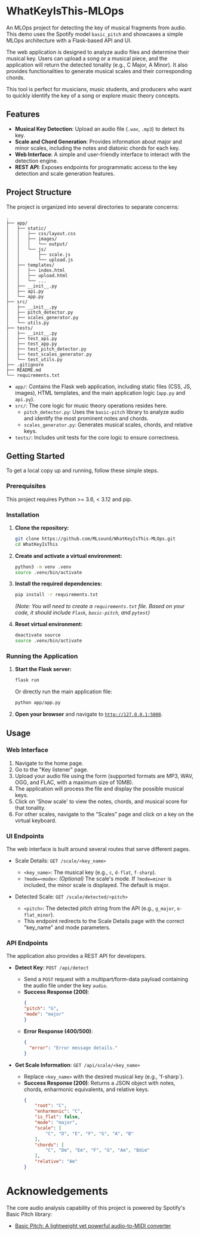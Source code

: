 # WhatKeyIsThis-MLOps
An MLOps project for detecting the key of musical fragments from audio. This demo uses the Spotify model `basic_pitch` and showcases a simple MLOps architecture with a Flask-based API and UI.

The web application is designed to analyze audio files and determine their musical key. Users can upload a song or a musical piece, and the application will return the detected tonality (e.g., C Major, A Minor). It also provides functionalities to generate musical scales and their corresponding chords.

This tool is perfect for musicians, music students, and producers who want to quickly identify the key of a song or explore music theory concepts.

## Features

* **Musical Key Detection**: Upload an audio file (`.wav`, `.mp3`) to detect its key.
* **Scale and Chord Generation**: Provides information about major and minor scales, including the notes and diatonic chords for each key.
* **Web Interface**: A simple and user-friendly interface to interact with the detection engine.
* **REST API**: Exposes endpoints for programmatic access to the key detection and scale generation features.

## Project Structure

The project is organized into several directories to separate concerns:
```
.
├── app/
│   ├── static/
│   │   ├── css/layout.css
│   │   ├── images/
│   │   │   └── output/
│   │   └── js/
│   │       ├── scale.js
│   │       └── upload.js
│   ├── templates/
│   │   ├── index.html
│   │   ├── upload.html
│   │   └── ...
│   ├── __init__.py
│   ├── api.py
│   └── app.py
├── src/
│   ├── __init__.py
│   ├── pitch_detector.py
│   ├── scales_generator.py
│   └── utils.py
├── tests/
│   ├── __init__.py
│   ├── test_api.py
│   ├── test_app.py
│   ├── test_pitch_detector.py
│   ├── test_scales_generator.py
│   └── test_utils.py
├── .gitignore
├── README.md
└── requirements.txt
````

* `app/`: Contains the Flask web application, including static files (CSS, JS, images), HTML templates, and the main application logic (`app.py` and `api.py`).
* `src/`: The core logic for music theory operations resides here.
    * `pitch_detector.py`: Uses the `basic-pitch` library to analyze audio and identify the most prominent notes and chords.
    * `scales_generator.py`: Generates musical scales, chords, and relative keys.
* `tests/`: Includes unit tests for the core logic to ensure correctness.

## Getting Started

To get a local copy up and running, follow these simple steps.

### Prerequisites

This project requires Python >= 3.6, < 3.12 and pip.

### Installation
1.  **Clone the repository:**
    ```sh
    git clone https://github.com/MLsound/WhatKeyIsThis-MLOps.git
    cd WhatKeyIsThis
    ```

2.  **Create and activate a virtual environment:**
    ```sh
    python3 -m venv .venv
    source .venv/bin/activate
    ```

3.  **Install the required dependencies:**
    ```sh
    pip install -r requirements.txt
    ```
    *(Note: You will need to create a `requirements.txt` file. Based on your code, it should include `Flask`, `basic-pitch`, and `pytest`)*

4.  **Reset virtual environment:**
    ```sh
    deactivate source
    source .venv/bin/activate
    ```

### Running the Application

1.  **Start the Flask server:**
    ```sh
    flask run
    ```
    Or directly run the main application file:
    ```sh
    python app/app.py
    ```

2.  **Open your browser** and navigate to [`http://127.0.0.1:5000`](http://127.0.0.1:5000).

## Usage

### Web Interface

1.  Navigate to the home page.
2.  Go to the "Key listener" page.
3.  Upload your audio file using the form (supported formats are MP3, WAV, OGG, and FLAC, with a maximum size of 10MB).
4.  The application will process the file and display the possible musical keys.
5. Click on 'Show scale' to view the notes, chords, and musical score for that tonality.
6. For other scales, navigate to the "Scales" page and click on a key on the virtual keyboard.

### UI Endpoints
The web interface is built around several routes that serve different pages.

* Scale Details: `GET /scale/<key_name>`
    * `<key_name>`: The musical key (e.g., `c`, `d-flat`, `f-sharp`).
    * `?mode=<mode>`: _(Optional)_ The scale's mode. If `?mode=minor` is included, the minor scale is displayed. The default is major.

* Detected Scale: `GET /scale/detected/<pitch>`
    * `<pitch>`: The detected pitch string from the API (e.g., `g_major`, `e-flat_minor`).
    * This endpoint redirects to the Scale Details page with the correct "key_name" and mode parameters.

### API Endpoints

The application also provides a REST API for developers.

* **Detect Key**: `POST /api/detect`
    * Send a `POST` request with a multipart/form-data payload containing the audio file under the key `audio`.
    * **Success Response (200)**:
        ```json
        {
        "pitch": "G",
        "mode": "major"
        }
        ```
    * **Error Response (400/500)**:
        ```json
        {
          "error": "Error message details."
        }
        ```

* **Get Scale Information**: `GET /api/scale/<key_name>`
    * Replace `<key_name>` with the desired musical key (e.g., 'f-sharp`).
    * **Success Response (200)**: Returns a JSON object with notes, chords, enharmonic equivalents, and relative keys.
        ```json
        {
            "root": "C",
            "enharmonic": "C",
            "is_flat": false,
            "mode": "major",
            "scale": [
                "C", "D", "E", "F", "G", "A", "B"
            ],
            "chords": [
                "C", "Dm", "Em", "F", "G", "Am", "Bdim"
            ],
            "relative": "Am"
        }
        ```

# Acknowledgements
The core audio analysis capability of this project is powered by Spotify's Basic Pitch library:
* [Basic Pitch: A lightweight yet powerful audio-to-MIDI converter](https://basicpitch.spotify.com/)